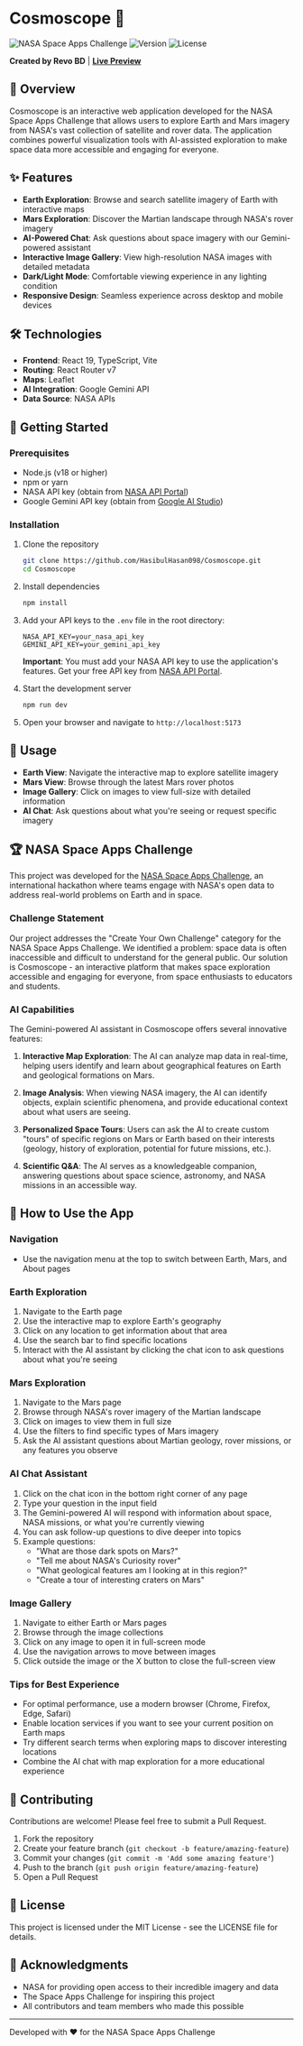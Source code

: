 # Cosmoscope 🚀

![NASA Space Apps Challenge](https://img.shields.io/badge/NASA-Space%20Apps%20Challenge-blue)
![Version](https://img.shields.io/badge/version-1.0.0-green)
![License](https://img.shields.io/badge/license-MIT-orange)

**Created by Revo BD** | **[Live Preview](https://cosmoscope-lake.vercel.app)**

## 🌌 Overview

Cosmoscope is an interactive web application developed for the NASA Space Apps Challenge that allows users to explore Earth and Mars imagery from NASA's vast collection of satellite and rover data. The application combines powerful visualization tools with AI-assisted exploration to make space data more accessible and engaging for everyone.

## ✨ Features

- **Earth Exploration**: Browse and search satellite imagery of Earth with interactive maps
- **Mars Exploration**: Discover the Martian landscape through NASA's rover imagery
- **AI-Powered Chat**: Ask questions about space imagery with our Gemini-powered assistant
- **Interactive Image Gallery**: View high-resolution NASA images with detailed metadata
- **Dark/Light Mode**: Comfortable viewing experience in any lighting condition
- **Responsive Design**: Seamless experience across desktop and mobile devices

## 🛠️ Technologies

- **Frontend**: React 19, TypeScript, Vite
- **Routing**: React Router v7
- **Maps**: Leaflet
- **AI Integration**: Google Gemini API
- **Data Source**: NASA APIs

## 🚀 Getting Started

### Prerequisites

- Node.js (v18 or higher)
- npm or yarn
- NASA API key (obtain from [NASA API Portal](https://api.nasa.gov/))
- Google Gemini API key (obtain from [Google AI Studio](https://makersuite.google.com/app/apikey))

### Installation

1. Clone the repository
   ```bash
   git clone https://github.com/HasibulHasan098/Cosmoscope.git
   cd Cosmoscope
   ```

2. Install dependencies
   ```bash
   npm install
   ```

3. Add your API keys to the `.env` file in the root directory:
   ```
   NASA_API_KEY=your_nasa_api_key
   GEMINI_API_KEY=your_gemini_api_key
   ```
   
   **Important**: You must add your NASA API key to use the application's features. Get your free API key from [NASA API Portal](https://api.nasa.gov/).

4. Start the development server
   ```bash
   npm run dev
   ```

5. Open your browser and navigate to `http://localhost:5173`

## 📱 Usage

- **Earth View**: Navigate the interactive map to explore satellite imagery
- **Mars View**: Browse through the latest Mars rover photos
- **Image Gallery**: Click on images to view full-size with detailed information
- **AI Chat**: Ask questions about what you're seeing or request specific imagery

## 🏆 NASA Space Apps Challenge

This project was developed for the [NASA Space Apps Challenge](https://www.spaceappschallenge.org/), an international hackathon where teams engage with NASA's open data to address real-world problems on Earth and in space.

### Challenge Statement

Our project addresses the "Create Your Own Challenge" category for the NASA Space Apps Challenge. We identified a problem: space data is often inaccessible and difficult to understand for the general public. Our solution is Cosmoscope - an interactive platform that makes space exploration accessible and engaging for everyone, from space enthusiasts to educators and students.

### AI Capabilities

The Gemini-powered AI assistant in Cosmoscope offers several innovative features:

1. **Interactive Map Exploration**: The AI can analyze map data in real-time, helping users identify and learn about geographical features on Earth and geological formations on Mars.

2. **Image Analysis**: When viewing NASA imagery, the AI can identify objects, explain scientific phenomena, and provide educational context about what users are seeing.

3. **Personalized Space Tours**: Users can ask the AI to create custom "tours" of specific regions on Mars or Earth based on their interests (geology, history of exploration, potential for future missions, etc.).

4. **Scientific Q&A**: The AI serves as a knowledgeable companion, answering questions about space science, astronomy, and NASA missions in an accessible way.

## 📱 How to Use the App

### Navigation
- Use the navigation menu at the top to switch between Earth, Mars, and About pages

### Earth Exploration
1. Navigate to the Earth page
2. Use the interactive map to explore Earth's geography
3. Click on any location to get information about that area
4. Use the search bar to find specific locations
5. Interact with the AI assistant by clicking the chat icon to ask questions about what you're seeing

### Mars Exploration
1. Navigate to the Mars page
2. Browse through NASA's rover imagery of the Martian landscape
3. Click on images to view them in full size
4. Use the filters to find specific types of Mars imagery
5. Ask the AI assistant questions about Martian geology, rover missions, or any features you observe

### AI Chat Assistant
1. Click on the chat icon in the bottom right corner of any page
2. Type your question in the input field
3. The Gemini-powered AI will respond with information about space, NASA missions, or what you're currently viewing
4. You can ask follow-up questions to dive deeper into topics
5. Example questions:
   - "What are those dark spots on Mars?"
   - "Tell me about NASA's Curiosity rover"
   - "What geological features am I looking at in this region?"
   - "Create a tour of interesting craters on Mars"

### Image Gallery
1. Navigate to either Earth or Mars pages
2. Browse through the image collections
3. Click on any image to open it in full-screen mode
4. Use the navigation arrows to move between images
5. Click outside the image or the X button to close the full-screen view

### Tips for Best Experience
- For optimal performance, use a modern browser (Chrome, Firefox, Edge, Safari)
- Enable location services if you want to see your current position on Earth maps
- Try different search terms when exploring maps to discover interesting locations
- Combine the AI chat with map exploration for a more educational experience

## 🤝 Contributing

Contributions are welcome! Please feel free to submit a Pull Request.

1. Fork the repository
2. Create your feature branch (`git checkout -b feature/amazing-feature`)
3. Commit your changes (`git commit -m 'Add some amazing feature'`)
4. Push to the branch (`git push origin feature/amazing-feature`)
5. Open a Pull Request

## 📄 License

This project is licensed under the MIT License - see the LICENSE file for details.

## 🙏 Acknowledgments

- NASA for providing open access to their incredible imagery and data
- The Space Apps Challenge for inspiring this project
- All contributors and team members who made this possible

---

Developed with ❤️ for the NASA Space Apps Challenge
